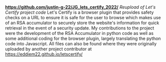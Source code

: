 **https://github.com/justin-g-22/JG_lets_certify_2022/**
*Reupload of Let's Certify project code*
Let's Certify is a browser plugin that provides safety checks on a URL to ensure it is safe for the user to browse 
which makes use of an RSA accumulator to securely store the website's information for quick retrieval in the event of a security update.
My contributions to the project were the development of the RSA Accumulator in python code as well as some additional coding
for the browser plugin, largely translating the python code into Javascript.
All files can also be found where they were originally uploaded by another project contributor at https://eddiem22.github.io/letscertify/ 
